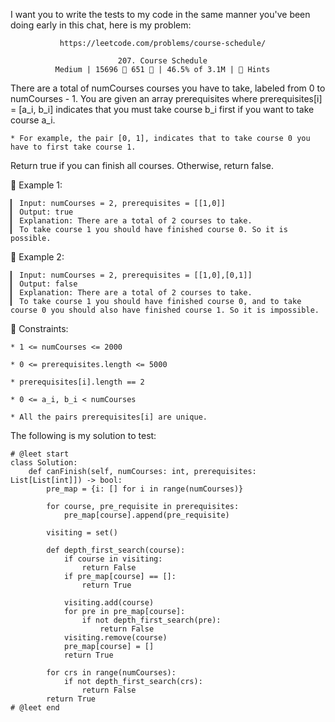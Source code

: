 I want you to write the tests to my code in the same manner you've been doing early in this chat, here is my problem:

               https://leetcode.com/problems/course-schedule/
                                      
                            207. Course Schedule
              Medium | 15696  651  | 46.5% of 3.1M | 󰛨 Hints



There are a total of numCourses courses you have to take, labeled from 0 to numCourses - 1. You are given an array prerequisites where prerequisites[i] = [a_i, b_i] indicates that you must take course b_i first if you want to take course a_i.

	* For example, the pair [0, 1], indicates that to take course 0 you have to first take course 1.

Return true if you can finish all courses. Otherwise, return false.



󰛨 Example 1:

	▎ Input: numCourses = 2, prerequisites = [[1,0]]
	▎ Output: true
	▎ Explanation: There are a total of 2 courses to take. 
	▎ To take course 1 you should have finished course 0. So it is possible.

󰛨 Example 2:

	▎ Input: numCourses = 2, prerequisites = [[1,0],[0,1]]
	▎ Output: false
	▎ Explanation: There are a total of 2 courses to take. 
	▎ To take course 1 you should have finished course 0, and to take course 0 you should also have finished course 1. So it is impossible.



 Constraints:

	* 1 <= numCourses <= 2000
	
	* 0 <= prerequisites.length <= 5000
	
	* prerequisites[i].length == 2
	
	* 0 <= a_i, b_i < numCourses
	
	* All the pairs prerequisites[i] are unique.





The following is my solution to test:

```
# @leet start
class Solution:
    def canFinish(self, numCourses: int, prerequisites: List[List[int]]) -> bool:
        pre_map = {i: [] for i in range(numCourses)}

        for course, pre_requisite in prerequisites:
            pre_map[course].append(pre_requisite)

        visiting = set()

        def depth_first_search(course):
            if course in visiting:
                return False
            if pre_map[course] == []:
                return True
        
            visiting.add(course)
            for pre in pre_map[course]:
                if not depth_first_search(pre):
                    return False
            visiting.remove(course)
            pre_map[course] = []
            return True

        for crs in range(numCourses):
            if not depth_first_search(crs):
                return False
        return True
# @leet end
```
